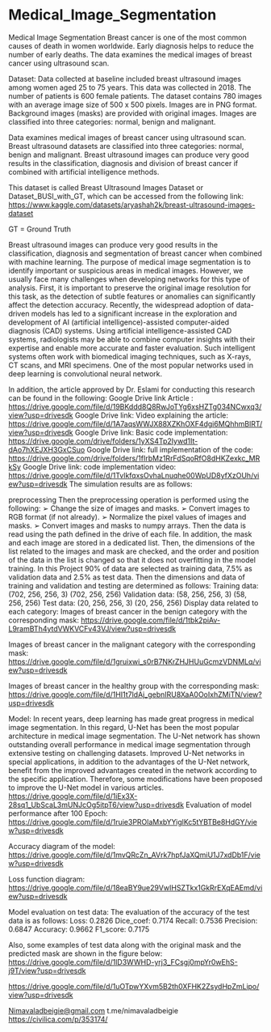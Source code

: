 # Medical_Image_Segmentation
Medical Image Segmentation
Breast cancer is one of the most common causes of death in women worldwide. Early diagnosis helps to reduce the number of early deaths. The data examines the medical images of breast cancer using ultrasound scan.

Dataset: Data collected at baseline included breast ultrasound images among women aged 25 to 75 years. This data was collected in 2018. The number of patients is 600 female patients. The dataset contains 780 images with an average image size of 500 x 500 pixels. Images are in PNG format. Background images (masks) are provided with original images. Images are classified into three categories: normal, benign and malignant.

Data examines medical images of breast cancer using ultrasound scan. Breast ultrasound datasets are classified into three categories: normal, benign and malignant. Breast ultrasound images can produce very good results in the classification, diagnosis and division of breast cancer if combined with artificial intelligence methods.

This dataset is called Breast Ultrasound Images Dataset or Dataset_BUSI_with_GT, which can be accessed from the following link: https://www.kaggle.com/datasets/aryashah2k/breast-ultrasound-images-dataset

GT = Ground Truth

Breast ultrasound images can produce very good results in the classification, diagnosis and segmentation of breast cancer when combined with machine learning. The purpose of medical image segmentation is to identify important or suspicious areas in medical images. However, we usually face many challenges when developing networks for this type of analysis. First, it is important to preserve the original image resolution for this task, as the detection of subtle features or anomalies can significantly affect the detection accuracy. Recently, the widespread adoption of data-driven models has led to a significant increase in the exploration and development of AI (artificial intelligence)-assisted computer-aided diagnosis (CAD) systems. Using artificial intelligence-assisted CAD systems, radiologists may be able to combine computer insights with their expertise and enable more accurate and faster evaluation. Such intelligent systems often work with biomedical imaging techniques, such as X-rays, CT scans, and MRI specimens. One of the most popular networks used in deep learning is convolutional neural network.

In addition, the article approved by Dr. Eslami for conducting this research can be found in the following: Google Drive link Article : https://drive.google.com/file/d/19BKddd8Q8RwJoTYg6xsHZTg034NCwxq3/view?usp=drivesdk Google Drive link: Video explaining the article: https://drive.google.com/file/d/1A7aqsWWJX88XZKhOXF4dgi6MQhhmBlRT/view?usp=drivesdk Google Drive link: Basic code implementation: https://drive.google.com/drive/folders/1yXS4Tp2Iywd1It-dAo7hXEJXH3GxCSuo Google Drive link: full implementation of the code: https://drive.google.com/drive/folders/1fIrbMz1RrFdSqoRfO8dHKZexkc_MRkSy Google Drive link: code implementation video: https://drive.google.com/file/d/1TvlkfqxsOvhaLnuqhe00WpUD8yfXzOUh/view?usp=drivesdk The simulation results are as follows:

preprocessing Then the preprocessing operation is performed using the following: ➢ Change the size of images and masks. ➢ Convert images to RGB format (if not already). ➢ Normalize the pixel values ​​of images and masks. ➢ Convert images and masks to numpy arrays. Then the data is read using the path defined in the drive of each file. In addition, the mask and each image are stored in a dedicated list. Then, the dimensions of the list related to the images and mask are checked, and the order and position of the data in the list is changed so that it does not overfitting in the model training. In this Project 90% of data are selected as training data, 7.5% as validation data and 2.5% as test data. Then the dimensions and data of training and validation and testing are determined as follows: Training data: (702, 256, 256, 3) (702, 256, 256) Validation data: (58, 256, 256, 3) (58, 256, 256) Test data: (20, 256, 256, 3) (20, 256, 256)
Display data related to each category: Images of breast cancer in the benign category with the corresponding mask: https://drive.google.com/file/d/1tbk2piAv-L9ramBTh4ytdVWKVCFv43VJ/view?usp=drivesdk

Images of breast cancer in the malignant category with the corresponding mask: https://drive.google.com/file/d/1gruixwi_s0rB7NKrZHJHUuGcmzVDNMLq/view?usp=drivesdk

Images of breast cancer in the healthy group with the corresponding mask: https://drive.google.com/file/d/1HI1t7ldAj_gebnIRU8XaA0OoIxhZMiTN/view?usp=drivesdk

Model: In recent years, deep learning has made great progress in medical image segmentation. In this regard, U-Net has been the most popular architecture in medical image segmentation. The U-Net network has shown outstanding overall performance in medical image segmentation through extensive testing on challenging datasets. Improved U-Net networks in special applications, in addition to the advantages of the U-Net network, benefit from the improved advantages created in the network according to the specific application. Therefore, some modifications have been proposed to improve the U-Net model in various articles. https://drive.google.com/file/d/1iEx3X-28sq1_UbScaL3mUNJcOg5itpT6/view?usp=drivesdk
Evaluation of model performance after 100 Epoch: https://drive.google.com/file/d/1ruie3PROlaMxbYYiglKc5tYBTBe8HdGY/view?usp=drivesdk

Accuracy diagram of the model: https://drive.google.com/file/d/1mvQRcZn_AVrk7hpfJaXQmiU1J7xdDb1F/view?usp=drivesdk

Loss function diagram: https://drive.google.com/file/d/18eaBY9ue29VwIHSZTkx1GkRrEXqEAEmd/view?usp=drivesdk

Model evaluation on test data: The evaluation of the accuracy of the test data is as follows: Loss: 0.2826 Dice_coef: 0.7174 Recall: 0.7536 Precision: 0.6847 Accuracy: 0.9662 F1_score: 0.7175

Also, some examples of test data along with the original mask and the predicted mask are shown in the figure below: https://drive.google.com/file/d/1lD3WWHD-yrj3_FCsgj0mpYr0wEhS-j9T/view?usp=drivesdk

https://drive.google.com/file/d/1uOTpwYXvm5B2th0XFHK2ZsydHpZmLipo/view?usp=drivesdk

Nimavaladbeigie@gmail.com
t.me/nimavaladbeigie
https://civilica.com/p/353174/
